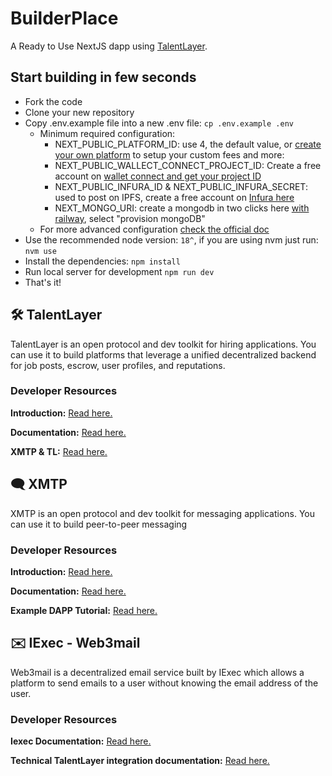 # BuilderPlace

A Ready to Use NextJS dapp using [TalentLayer](https://docs.talentlayer.org/).

## Start building in few seconds

- Fork the code
- Clone your new repository
- Copy .env.example file into a new .env file: `cp .env.example .env`
    - Minimum required configuration: 
        - NEXT_PUBLIC_PLATFORM_ID: use 4, the default value, or [create your own platform](https://docs.talentlayer.org/get-a-platform-id) to setup your custom fees and more: 
        - NEXT_PUBLIC_WALLECT_CONNECT_PROJECT_ID: Create a free account on [wallet connect and get your project ID](https://cloud.walletconnect.com/)
        - NEXT_PUBLIC_INFURA_ID & NEXT_PUBLIC_INFURA_SECRET: used to post on IPFS, create a free account on [Infura here](https://www.infura.io/product/ipfs) 
        - NEXT_MONGO_URI: create a mongodb in two clicks here [with railway](https://railway.app), select "provision mongoDB"
    - For more advanced configuration [check the official doc](https://docs.talentlayer.org/technical-guides/builderplace-setup)
- Use the recommended node version: `18^`, if you are using nvm just run: `nvm use`
- Install the dependencies: `npm install`
- Run local server for development `npm run dev`
- That's it!

## 🛠️ TalentLayer

TalentLayer is an open protocol and dev toolkit for hiring applications. You can use it to build platforms that leverage a unified decentralized backend for job posts, escrow, user profiles, and reputations.

### Developer Resources

**Introduction:** [Read here.](https://docs.talentlayer.org/)

**Documentation:** [Read here.](https://docs.talentlayer.org/technical-guides)

**XMTP & TL:** [Read here.](https://docs.talentlayer.org/technical-guides/messaging/integrating-xmtp)

## 🗨 XMTP

XMTP is an open protocol and dev toolkit for messaging applications. You can use it to build peer-to-peer messaging 

### Developer Resources

**Introduction:** [Read here.](https://xmtp.org/docs/dev-concepts/introduction)

**Documentation:** [Read here.](https://xmtp.org/docs/dev-concepts/start-building)

**Example DAPP Tutorial:** [Read here.](https://xmtp.org/docs/client-sdk/javascript/tutorials/build-an-xmtp-hello-world-app)

## ✉️ IExec - Web3mail

Web3mail is a decentralized email service built by IExec which allows a platform to send emails to a user without knowing the email address of the user. 

### Developer Resources

**Iexec Documentation:** [Read here.](https://tools.docs.iex.ec/tools/dataprotector)

**Technical TalentLayer integration documentation:** [Read here.](https://docs.talentlayer.org/third-party-modules/iexec-web3mail)
